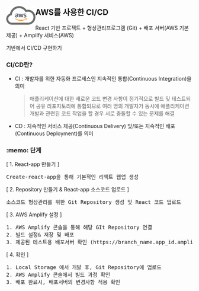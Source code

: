 

## <img align="left" src="https://github.com/asci-00/aws_depoly/blob/main/public/awsicon.png" height="50" alt="aws icon"/> AWS를 사용한 CI/CD 

React 기반 프로젝트 + 형상관리프로그램 (Git) + 배포 서버(AWS 기본제공) + Amplify 서비스(AWS)

기반에서 CI/CD 구현하기
### CI/CD란?

* CI : 개발자를 위한 자동화 프로세스인 지속적인 통합(Continuous Integration)을 의미
  > 애플리케이션에 대한 새로운 코드 변경 사항이 정기적으로 빌드 및 테스트되어 공유 리포지토리에 통합되므로 여러 명의 개발자가 동시에 애플리케이션 개발과 관련된 코드 작업을 할 경우 서로 충돌할 수 있는 문제를 해결
* CD : 지속적인 서비스 제공(Continuous Delivery) 및/또는 지속적인 배포(Continuous Deployment)를 의미
<h3>:memo: 단계</h3>

[ 1. React-app 만들기 ]
<pre>Create-react-app을 통해 기본적인 리액트 웹앱 생성</pre>

[ 2. Repository 만들기 & React-app 소스코드 업로드 ]
<pre>소스코드 형상관리를 위한 Git Repository 생성 및 React 코드 업로드</pre>

[ 3. AWS Amplify 설정 ]
<pre>
1. AWS Amplify 콘솔을 통해 해당 GIt Repository 연결
2. 빌드 설정& 저장 및 배포
3. 제공된 테스트용 배포서버 확인 (https://branch_name.app_id.amplifyapp.com)
</pre>

[ 4. 확인 ]
<pre>
1. Local Storage 에서 개발 후, Git Repository에 업로드
2. AWS Amplify 콘솔에서 빌드 과정 확인
3. 배포 완료시, 배포서버의 변경사항 적용 확인
</pre>

